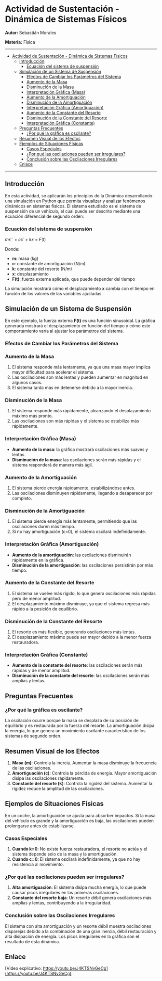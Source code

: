 # Actividad de Sustentación - Dinámica de Sistemas Físicos

**Autor:** Sebastián Morales

**Materia:** Física

---

- [Actividad de Sustentación - Dinámica de Sistemas Físicos](#actividad-de-sustentación---dinámica-de-sistemas-físicos)
  - [Introducción](#introducción)
    - [Ecuación del sistema de suspensión](#ecuación-del-sistema-de-suspensión)
  - [Simulación de un Sistema de Suspensión](#simulación-de-un-sistema-de-suspensión)
    - [Efectos de Cambiar los Parámetros del Sistema](#efectos-de-cambiar-los-parámetros-del-sistema)
    - [Aumento de la Masa](#aumento-de-la-masa)
    - [Disminución de la Masa](#disminución-de-la-masa)
    - [Interpretación Gráfica (Masa)](#interpretación-gráfica-masa)
    - [Aumento de la Amortiguación](#aumento-de-la-amortiguación)
    - [Disminución de la Amortiguación](#disminución-de-la-amortiguación)
    - [Interpretación Gráfica (Amortiguación)](#interpretación-gráfica-amortiguación)
    - [Aumento de la Constante del Resorte](#aumento-de-la-constante-del-resorte)
    - [Disminución de la Constante del Resorte](#disminución-de-la-constante-del-resorte)
    - [Interpretación Gráfica (Constante)](#interpretación-gráfica-constante)
  - [Preguntas Frecuentes](#preguntas-frecuentes)
    - [¿Por qué la gráfica es oscilante?](#por-qué-la-gráfica-es-oscilante)
  - [Resumen Visual de los Efectos](#resumen-visual-de-los-efectos)
  - [Ejemplos de Situaciones Físicas](#ejemplos-de-situaciones-físicas)
    - [Casos Especiales](#casos-especiales)
    - [¿Por qué las oscilaciones pueden ser irregulares?](#por-qué-las-oscilaciones-pueden-ser-irregulares)
    - [Conclusión sobre las Oscilaciones Irregulares](#conclusión-sobre-las-oscilaciones-irregulares)
  - [Enlace](#enlace)

---

## Introducción

En esta actividad, se aplicarán los principios de la Dinámica desarrollando una simulación en Python que permita visualizar y analizar fenómenos dinámicos en sistemas físicos. El sistema estudiado es el sistema de suspensión de un vehículo, el cual puede ser descrito mediante una ecuación diferencial de segundo orden:

### Ecuación del sistema de suspensión

𝑚𝑥¨ + 𝑐𝑥˙ + 𝑘𝑥 = 𝐹(𝑡)

Donde:

- **m**: masa (kg)
- **c**: constante de amortiguación (N/m)
- **k**: constante del resorte (N/m)
- **x**: desplazamiento
- **F(t)**: fuerza externa aplicada, que puede depender del tiempo

La simulación mostrará cómo el desplazamiento **x** cambia con el tiempo en función de los valores de las variables ajustadas.

## Simulación de un Sistema de Suspensión

En este ejemplo, la fuerza externa **F(t)** es una función sinusoidal. La gráfica generada mostrará el desplazamiento en función del tiempo y cómo este comportamiento varía al ajustar los parámetros del sistema.

### Efectos de Cambiar los Parámetros del Sistema

### Aumento de la Masa

1. El sistema responde más lentamente, ya que una masa mayor implica mayor dificultad para acelerar el sistema.
2. Las oscilaciones son más lentas y pueden aumentar en magnitud en algunos casos.
3. El sistema tarda más en detenerse debido a la mayor inercia.

### Disminución de la Masa

1. El sistema responde más rápidamente, alcanzando el desplazamiento máximo más pronto.
2. Las oscilaciones son más rápidas y el sistema se estabiliza más rápidamente.

### Interpretación Gráfica (Masa)

- **Aumento de la masa**: la gráfica mostrará oscilaciones más suaves y lentas.
- **Disminución de la masa**: las oscilaciones serán más rápidas y el sistema responderá de manera más ágil.

### Aumento de la Amortiguación

1. El sistema pierde energía rápidamente, estabilizándose antes.
2. Las oscilaciones disminuyen rápidamente, llegando a desaparecer por completo.

### Disminución de la Amortiguación

1. El sistema pierde energía más lentamente, permitiendo que las oscilaciones duren más tiempo.
2. Si no hay amortiguación (c=0), el sistema oscilará indefinidamente.

### Interpretación Gráfica (Amortiguación)

- **Aumento de la amortiguación**: las oscilaciones disminuirán rápidamente en la gráfica.
- **Disminución de la amortiguación**: las oscilaciones persistirán por más tiempo.

### Aumento de la Constante del Resorte

1. El sistema se vuelve más rígido, lo que genera oscilaciones más rápidas pero de menor amplitud.
2. El desplazamiento máximo disminuye, ya que el sistema regresa más rápido a la posición de equilibrio.

### Disminución de la Constante del Resorte

1. El resorte es más flexible, generando oscilaciones más lentas.
2. El desplazamiento máximo puede ser mayor debido a la menor fuerza restauradora.

### Interpretación Gráfica (Constante)

- **Aumento de la constante del resorte**: las oscilaciones serán más rápidas y de menor amplitud.
- **Disminución de la constante del resorte**: las oscilaciones serán más amplias y lentas.

## Preguntas Frecuentes

### ¿Por qué la gráfica es oscilante?

La oscilación ocurre porque la masa se desplaza de su posición de equilibrio y es restaurada por la fuerza del resorte. La amortiguación disipa la energía, lo que genera un movimiento oscilante característico de los sistemas de segundo orden.

## Resumen Visual de los Efectos

1. **Masa (m)**: Controla la inercia. Aumentar la masa disminuye la frecuencia de las oscilaciones.
2. **Amortiguación (c)**: Controla la pérdida de energía. Mayor amortiguación disipa las oscilaciones rápidamente.
3. **Constante del resorte (k)**: Controla la rigidez del sistema. Aumentar la rigidez reduce la amplitud de las oscilaciones.

## Ejemplos de Situaciones Físicas

En un coche, la amortiguación se ajusta para absorber impactos. Si la masa del vehículo es grande y la amortiguación es baja, las oscilaciones pueden prolongarse antes de estabilizarse.

### Casos Especiales

1. **Cuando k=0**: No existe fuerza restauradora, el resorte no actúa y el sistema depende solo de la masa y la amortiguación.
2. **Cuando c=0**: El sistema oscilará indefinidamente, ya que no hay resistencia al movimiento.

### ¿Por qué las oscilaciones pueden ser irregulares?

1. **Alta amortiguación**: El sistema disipa mucha energía, lo que puede causar picos irregulares en las primeras oscilaciones.
2. **Constante del resorte baja**: Un resorte débil genera oscilaciones más amplias y lentas, contribuyendo a la irregularidad.

### Conclusión sobre las Oscilaciones Irregulares

El sistema con alta amortiguación y un resorte débil muestra oscilaciones disparejas debido a la combinación de una gran inercia, débil restauración y alta disipación de energía. Los picos irregulares en la gráfica son el resultado de esta dinámica.

## Enlace

[Video explicativo: https://youtu.be/J4KTSNvGeCg](https://youtu.be/J4KTSNvGeCg)
